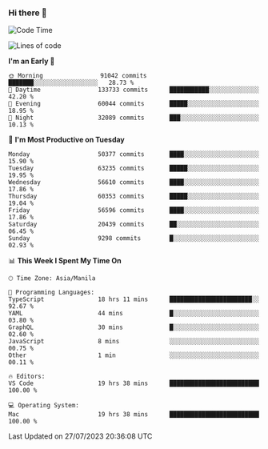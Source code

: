 ### Hi there 👋

<!--START_SECTION:waka-->
![Code Time](http://img.shields.io/badge/Code%20Time-4%2C182%20hrs%2022%20mins-blue)

![Lines of code](https://img.shields.io/badge/From%20Hello%20World%20I%27ve%20Written-115.1%20million%20lines%20of%20code-blue)

**I'm an Early 🐤** 

```text
🌞 Morning                91042 commits       ███████░░░░░░░░░░░░░░░░░░   28.73 % 
🌆 Daytime                133733 commits      ███████████░░░░░░░░░░░░░░   42.20 % 
🌃 Evening                60044 commits       █████░░░░░░░░░░░░░░░░░░░░   18.95 % 
🌙 Night                  32089 commits       ███░░░░░░░░░░░░░░░░░░░░░░   10.13 % 
```
📅 **I'm Most Productive on Tuesday** 

```text
Monday                   50377 commits       ████░░░░░░░░░░░░░░░░░░░░░   15.90 % 
Tuesday                  63235 commits       █████░░░░░░░░░░░░░░░░░░░░   19.95 % 
Wednesday                56610 commits       ████░░░░░░░░░░░░░░░░░░░░░   17.86 % 
Thursday                 60353 commits       █████░░░░░░░░░░░░░░░░░░░░   19.04 % 
Friday                   56596 commits       ████░░░░░░░░░░░░░░░░░░░░░   17.86 % 
Saturday                 20439 commits       ██░░░░░░░░░░░░░░░░░░░░░░░   06.45 % 
Sunday                   9298 commits        █░░░░░░░░░░░░░░░░░░░░░░░░   02.93 % 
```


📊 **This Week I Spent My Time On** 

```text
🕑︎ Time Zone: Asia/Manila

💬 Programming Languages: 
TypeScript               18 hrs 11 mins      ███████████████████████░░   92.67 % 
YAML                     44 mins             █░░░░░░░░░░░░░░░░░░░░░░░░   03.80 % 
GraphQL                  30 mins             █░░░░░░░░░░░░░░░░░░░░░░░░   02.60 % 
JavaScript               8 mins              ░░░░░░░░░░░░░░░░░░░░░░░░░   00.75 % 
Other                    1 min               ░░░░░░░░░░░░░░░░░░░░░░░░░   00.11 % 

🔥 Editors: 
VS Code                  19 hrs 38 mins      █████████████████████████   100.00 % 

💻 Operating System: 
Mac                      19 hrs 38 mins      █████████████████████████   100.00 % 
```


 Last Updated on 27/07/2023 20:36:08 UTC
<!--END_SECTION:waka-->


<!--
**rad182/rad182** is a ✨ _special_ ✨ repository because its `README.md` (this file) appears on your GitHub profile.

Here are some ideas to get you started:

- 🔭 I’m currently working on ...
- 🌱 I’m currently learning ...
- 👯 I’m looking to collaborate on ...
- 🤔 I’m looking for help with ...
- 💬 Ask me about ...
- 📫 How to reach me: ...
- 😄 Pronouns: ...
- ⚡ Fun fact: ...
-->
